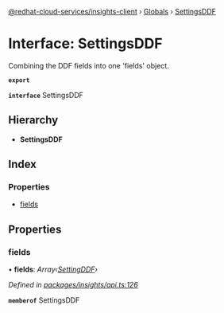 [@redhat-cloud-services/insights-client](../README.md) › [Globals](../globals.md) › [SettingsDDF](settingsddf.md)

# Interface: SettingsDDF

Combining the DDF fields into one \'fields\' object.

**`export`** 

**`interface`** SettingsDDF

## Hierarchy

* **SettingsDDF**

## Index

### Properties

* [fields](settingsddf.md#fields)

## Properties

###  fields

• **fields**: *Array‹[SettingDDF](settingddf.md)›*

*Defined in [packages/insights/api.ts:126](https://github.com/RedHatInsights/javascript-clients/blob/master/packages/insights/api.ts#L126)*

**`memberof`** SettingsDDF
